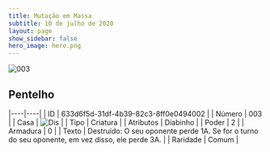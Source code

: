 ```yaml
---
title: Mutação em Massa
subtitle: 10 de julho de 2020
layout: page
show_sidebar: false
hero_image: hero.png
---
```


![003](https://cdn.keyforgegame.com/media/card_front/pt/479_003_3MJP362G94PV_pt.png)

## Pentelho

|----|----|
| ID | 633d6f5d-31df-4b39-82c3-8ff0e0494002 |
| Número | 003 |
| Casa | ![Dis](https://archonarcana.com/images/thumb/e/e8/Dis.png/22px-Dis.png "Dis") |
| Tipo | Criatura |
| Atributos | Diabinho |
| Poder | 2 |
| Armadura | 0 |
| Texto | Destruído: O seu oponente perde 1A. Se for o turno do seu oponente, em vez disso, ele perde 3A. |
| Raridade | Comum |
